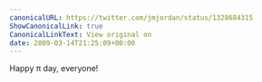 ```yaml
---
canonicalURL: https://twitter.com/jmjordan/status/1328684315
ShowCanonicalLink: true
CanonicalLinkText: View original on
date: 2009-03-14T21:25:09+00:00
---
```

Happy π day, everyone!